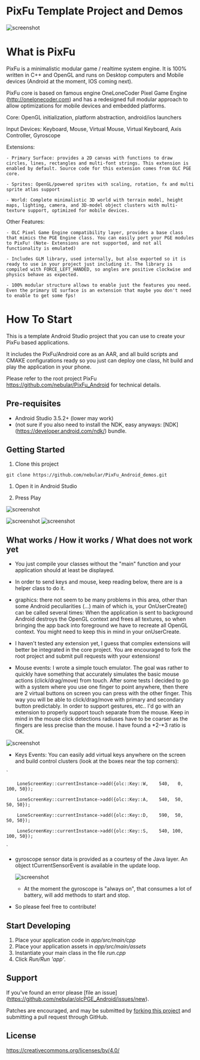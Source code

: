 PixFu Template Project and Demos
================================

![screenshot](doc/screen2.png)

What is PixFu
=============

PixFu is a minimalistic modular game / realtime system engine. It is 100% written in C++ and OpenGL and runs on Desktop computers and Mobile devices (Android at the moment, IOS coming next).

PixFu core is based on famous engine OneLoneCoder Pixel Game Engine (http://onelonecoder.com) and has a redesigned full modular approach to allow optimizations for mobile devices and embedded platforms.

 Core: OpenGL initialization, platform abstraction, android/ios launchers

 Input Devices: Keyboard, Mouse, Virtual Mouse, Virtual Keyboard, Axis Controller, Gyroscope

 Extensions:

    - Primary Surface: provides a 2D canvas with functions to draw circles, lines, rectangles and multi-font strings. This extension is enabled by default. Source code for this extension comes from OLC PGE core. 
    
    - Sprites: OpenGL/powered sprites with scaling, rotation, fx and multi sprite atlas support

    - World: Complete minimalistic 3D world with terrain model, height maps, lighting, camera, and 3D-model object clusters with multi-texture support, optimized for mobile devices. 

Other Features:

    - OLC Pixel Game Engine compatibility layer, provides a base class that mimics the PGE Engine class. You can easily port your PGE modules to PixFu! (Note- Extensions are not supported, and not all functionality is emulated)

    - Includes GLM library, used internally, but also exported so it is ready to use in your project just including it. The library is compiled with FORCE_LEFT_HANDED, so angles are positive clockwise and physics behave as expected.
    
    - 100% modular structure allows to enable just the features you need. Even the primary UI surface is an extension that maybe you don't need to enable to get some fps!

How To Start
=============


This is a template Android Studio project that you can use to create your PixFu based applications.

It includes the PixFu/Android core as an AAR, and all build scripts and CMAKE configurations ready so you just can deploy one class, hit build and play the application in your phone.

Please refer to the root project PixFu https://github.com/nebular/PixFu_Android for technical details.

Pre-requisites
--------------
- Android Studio 3.5.2+ (lower may work)
- (not sure if you also need to install the NDK, easy anyways:  [NDK] (https://developer.android.com/ndk/) bundle.

Getting Started
---------------
1. Clone this project

`git clone https://github.com/nebular/PixFu_Android_demos.git
`
1. Open it in Android Studio

1. Press Play


![screenshot](doc/screen1.png)

![screenshot](doc/screen4.png)
![screenshot](doc/screen5.png)

What works / How it works / What does not work yet
--------------------------------------

- You just compile your classes without the "main" function and your application should at least be displayed.
- In order to send keys and mouse, keep reading below, there are is a helper class to do it. 

- graphics: there not seem to be many problems in this area, other than some Android peculiarities 
(...) main of which is, your OnUserCreate() can be called several times: When the application
is sent to background Android destroys the OpenGL context and frees all textures, so when bringing the
app back into foreground we have to recreate all OpenGL context. You might need to keep this in mind
in your onUserCreate.

- I haven't tested any extension yet, I guess that complex extensions will better be integrated in the core project. You are encouraged to fork the root project and submit pull requests with your extensions!

- Mouse events: I wrote a simple touch emulator. The goal was rather to quickly have something that accurately
simulates the basic mouse actions (click/drag/move) from touch. After some tests I decided to go with a system where
you use one finger to point anywhere, then there are 2 virtual buttons on screen you can
press with the other finger. This way you will be able to click/drag/move with primary and secondary button
predictably. In order to support gestures, etc.. I'd go with an extension to properly support touch separate from the mouse. 
Keep in mind in the mouse click detections radiuses have to be coarser as the fingers are less precise than the mouse. I have found a *2-*3 ratio is OK.

![screenshot](doc/screen6.png)

- Keys Events: You can easily add virtual keys anywhere on the screen and build control clusters (look at the boxes near the top corners):


`		

        LoneScreenKey::currentInstance->add({olc::Key::W,    540,   0, 100, 50});

		LoneScreenKey::currentInstance->add({olc::Key::A,    540,  50,  50, 50});
		
		LoneScreenKey::currentInstance->add({olc::Key::D,    590,  50,  50, 50});
		
		LoneScreenKey::currentInstance->add({olc::Key::S,    540, 100, 100, 50});
`

 
- gyroscope sensor data is provided as a courtesy of the Java layer. An object tCurrentSensorEvent is available in the update loop.

  ![screenshot](doc/screen7.png)

    - At the moment the gyroscope is "always on", that consumes a lot of battery, will add methods to start and stop.
    
- So please feel free to contribute!


Start Developing
---------------
1. Place your application code in *app/src/main/cpp*
1. Place your application assets in *app/src/main/assets*
1. Instantiate your main class in the file *run.cpp*
1. Click *Run/Run 'app'*.


Support
-------
If you've found an error please [file an issue] (https://github.com/nebular/olcPGE_Android/issues/new).

Patches are encouraged, and may be submitted by [forking this project](https://github.com/nebular/olcPGE_Android/fork) and submitting a pull request through GitHub.

License
-------

https://creativecommons.org/licenses/by/4.0/
